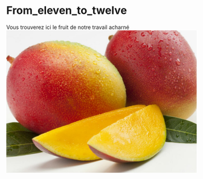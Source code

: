 # From_eleven_to_twelve
Vous trouverez ici le fruit de notre travail acharné 
![alt text](https://github.com/Louisedubois/From_eleven_to_twelve/blob/main/la-mangue-elle-a-tout-bon.jpg)
